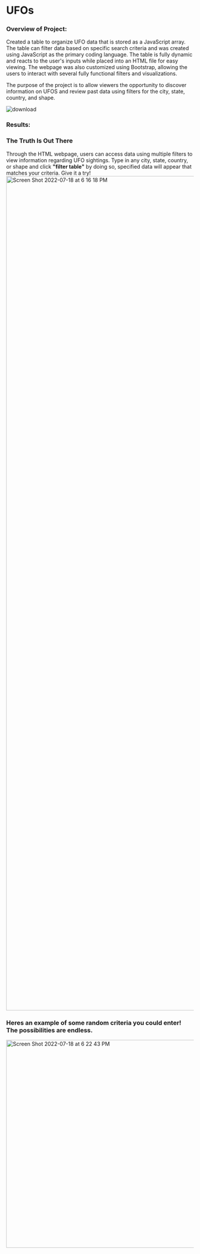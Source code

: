 # UFOs
### Overview of Project: 
Created a table to organize UFO data that is stored as a JavaScript array. The table can filter data based on specific search criteria and was created using JavaScript as the primary coding language. The table is fully dynamic and reacts to the user's inputs while placed into an HTML file for easy viewing. The webpage was also customized using Bootstrap, allowing the users to interact with several fully functional filters and visualizations. 

The purpose of the project is to allow viewers the opportunity to discover information on UFOS and review past data using filters for the city, state, country, and shape.

![download](https://user-images.githubusercontent.com/104043438/179637643-aa65e58a-0a7e-46fb-8a8f-a51e4dec4fb5.jpg)

### Results: 
### **The Truth Is Out There**
Through the HTML webpage, users can access data using multiple filters to view information regarding UFO sightings. Type in any city, state, country, or shape and click **"filter table"** by doing so, specified data will appear that matches your criteria. Give it a try!
<img width="2240" alt="Screen Shot 2022-07-18 at 6 16 18 PM" src="https://user-images.githubusercontent.com/104043438/179638258-c85d1d16-dc9e-40d6-b198-892bce08c2bd.png">

### Heres an example of some random criteria you could enter! The possibilities are endless.
<img width="558" alt="Screen Shot 2022-07-18 at 6 22 43 PM" src="https://user-images.githubusercontent.com/104043438/179638402-122ac7d8-8f1d-43f3-97f6-85115446b383.png">
